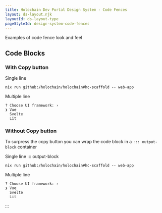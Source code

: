 ```yaml
---
title: Holochain Dev Portal Design System - Code Fences
layout: ds-layout.njk
layoutId: ds-layout-type
pageStyleId: design-system-code-fences
---
```


Examples of code fence look and feel

<div class="code-blocks">

## Code Blocks

### With Copy button

Single line
```shell
nix run github:/holochain/holochain#hc-scaffold -- web-app
```

Multiple line
```text
? Choose UI framework: ›
❯ Vue
  Svelte
  Lit
```

### Without Copy button

To surpress the copy button you can wrap the code block in a `::: output-block` container

Single line
::: output-block
```shell
nix run github:/holochain/holochain#hc-scaffold -- web-app
```

Multiple line
```text
? Choose UI framework: ›
❯ Vue
  Svelte
  Lit
```
:::

</div>